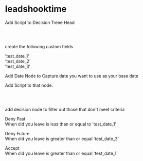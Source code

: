 # leadshooktime<br>

Add Script to Decision Treee Head <br>

<script>
  var monthNames = ["January", "February", "March", "April", "May", "June",
  "July", "August", "September", "October", "November", "December"
];
var n = new Date();
var y = n.getFullYear();
var m = n.getMonth() + 1;
var d = n.getDate();
var date = monthNames[n.getMonth()] + ' ' + d + ', ' + y;
var setDate = setInterval(function () {
  if (typeof $ === 'undefined') return;
  var $date = $('.app #date')
  if($date.length > 0) {
    $date.val(date).trigger('change');
    clearInterval(setDate);
  }
}, 500);
</script><br><br>


create the following custom fields<br>

'test_date_1'<br>
'test_date_2'<br>
'test_date_3'<br>

Add Date Node to Capture date you want to use as your base date<br>

Add Script to that node.<br>

<script>
  console.log('test');
  DT.setField('test_date_1', moment.utc().startOf('day').subtract(6, 'months').valueOf())
  DT.setField('test_date_2', moment.utc().startOf('day').subtract(6, 'years').valueOf())
  DT.setField('test_date_3', moment.utc().startOf('day').add(1, 'day').valueOf())
</script><br><br>


add decision node to filter out those that don't meet criteria<br>

Deny Past<br>
When did you leave is less than or equal to 'test_date_1'<br>

Deny Future<br>
When did you leave is greater than  or equal 'test_date_3'<br>

Accept <br>
When did you leave is greater than  or equal 'test_date_1'<br>

